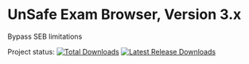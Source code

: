 # UnSafe Exam Browser, Version 3.x

Bypass SEB limitations

Project status:
[![Total Downloads](https://img.shields.io/github/downloads/wxnnvs/seb-win-bypass/total.svg)]()
[![Latest Release Downloads](https://img.shields.io/github/downloads/wxnnvs/seb-win-bypass/latest)]()
